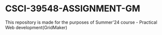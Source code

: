 # CSCI-39548-ASSIGNMENT-GM
This repository is made for the purposes of Summer'24 course - Practical Web development(GridMaker)
